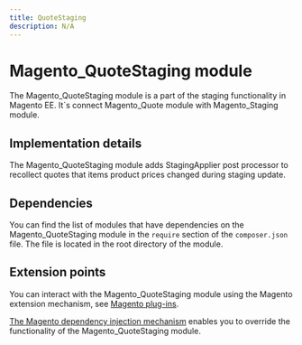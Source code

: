 ```yaml
---
title: QuoteStaging
description: N/A
---
```


# Magento_QuoteStaging module

The Magento_QuoteStaging module is a part of the staging functionality in Magento EE. It`s connect Magento_Quote module with Magento_Staging module.

## Implementation details

The Magento_QuoteStaging module adds StagingApplier post processor to recollect quotes that items product prices changed during staging update.

## Dependencies

You can find the list of modules that have dependencies on the Magento_QuoteStaging module in the `require` section of the `composer.json` file. The file is located in the root directory of the module.

## Extension points

You can interact with the Magento_QuoteStaging module using the Magento extension mechanism, see [Magento plug-ins](https://developer.adobe.com/commerce/php/development/components/plugins/).

[The Magento dependency injection mechanism](https://developer.adobe.com/commerce/php/development/components/dependency-injection/) enables you to override the functionality of the Magento_QuoteStaging module.

